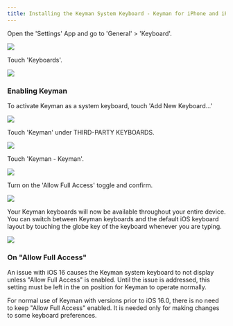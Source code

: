 ```yaml
---
title: Installing the Keyman System Keyboard - Keyman for iPhone and iPad Help
---
```


Open the 'Settings' App and go to 'General' > 'Keyboard'.

![](../ios_images/keyman-settings5.png)

Touch 'Keyboards'.

![](../ios_images/keyman-settings6.png)

### Enabling Keyman
To activate Keyman as a system keyboard, touch 'Add New Keyboard...'

![](../ios_images/keyman-settings.png)

Touch 'Keyman' under THIRD-PARTY KEYBOARDS.

![](../ios_images/keyman-settings2.png)

Touch 'Keyman - Keyman'.

![](../ios_images/keyman-settings3.png)

Turn on the 'Allow Full Access' toggle and confirm.

![](../ios_images/keyman-settings4.png)

Your Keyman keyboards will now be available throughout your entire device. You can switch between Keyman keyboards and 
the default iOS keyboard layout by touching the globe key of the keyboard whenever you are typing.

![](../ios_images/globe.png)

### On "Allow Full Access"
An issue with iOS 16 causes the Keyman system keyboard to not display unless "Allow Full Access" is enabled. Until the issue is addressed, this setting must be left in the on position for Keyman to operate normally.

For normal use of Keyman with versions prior to iOS 16.0, there is no need to keep "Allow Full Access" enabled. It is needed only for making changes to some keyboard preferences.

